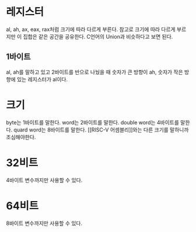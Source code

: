 # 레지스터
al, ah, ax, eax, rax처럼 크기에 따라 다르게 부른다.
참고로 크기에 따라 다르게 부르지만 이 집합은 같은 공간을 공유한다.
C언어의 Union과 비슷하다고 보면 된다.

## 1바이트
al, ah를 말하고 있고 2바이트를 반으로 나눴을 때 숫자가 큰 방향이 ah, 숫자가 작은 방향에 있는 레지스터가 al이다.

# 크기
byte는 1바이트를 말한다.
word는 2바이트를 말한다.
double word는 4바이트를 말한다.
quard word는 8바이트를 말한다.
[[RISC-V 어셈블리]]와는 다른 크기를 말하니까 조심해야한다.

# 32비트
4바이트 변수까지만 사용할 수 있다.


# 64비트
8바이트 변수까지만 사용할 수 있다.
